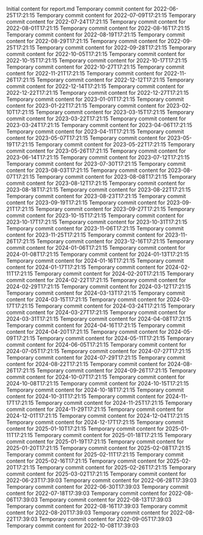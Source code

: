 Initial content for report.md
Temporary commit content for 2022-06-25T17:21:15
Temporary commit content for 2022-07-09T17:21:15
Temporary commit content for 2022-07-24T17:21:15
Temporary commit content for 2022-08-01T17:21:15
Temporary commit content for 2022-08-16T17:21:15
Temporary commit content for 2022-08-19T17:21:15
Temporary commit content for 2022-08-29T17:21:15
Temporary commit content for 2022-09-25T17:21:15
Temporary commit content for 2022-09-28T17:21:15
Temporary commit content for 2022-10-05T17:21:15
Temporary commit content for 2022-10-15T17:21:15
Temporary commit content for 2022-10-17T17:21:15
Temporary commit content for 2022-10-27T17:21:15
Temporary commit content for 2022-11-21T17:21:15
Temporary commit content for 2022-11-26T17:21:15
Temporary commit content for 2022-12-12T17:21:15
Temporary commit content for 2022-12-14T17:21:15
Temporary commit content for 2022-12-22T17:21:15
Temporary commit content for 2022-12-27T17:21:15
Temporary commit content for 2023-01-01T17:21:15
Temporary commit content for 2023-01-22T17:21:15
Temporary commit content for 2023-02-10T17:21:15
Temporary commit content for 2023-03-15T17:21:15
Temporary commit content for 2023-03-22T17:21:15
Temporary commit content for 2023-03-24T17:21:15
Temporary commit content for 2023-04-06T17:21:15
Temporary commit content for 2023-04-11T17:21:15
Temporary commit content for 2023-05-07T17:21:15
Temporary commit content for 2023-05-19T17:21:15
Temporary commit content for 2023-05-22T17:21:15
Temporary commit content for 2023-05-26T17:21:15
Temporary commit content for 2023-06-14T17:21:15
Temporary commit content for 2023-07-12T17:21:15
Temporary commit content for 2023-07-30T17:21:15
Temporary commit content for 2023-08-03T17:21:15
Temporary commit content for 2023-08-07T17:21:15
Temporary commit content for 2023-08-08T17:21:15
Temporary commit content for 2023-08-12T17:21:15
Temporary commit content for 2023-08-18T17:21:15
Temporary commit content for 2023-08-22T17:21:15
Temporary commit content for 2023-08-23T17:21:15
Temporary commit content for 2023-09-19T17:21:15
Temporary commit content for 2023-09-21T17:21:15
Temporary commit content for 2023-09-27T17:21:15
Temporary commit content for 2023-10-15T17:21:15
Temporary commit content for 2023-10-17T17:21:15
Temporary commit content for 2023-10-31T17:21:15
Temporary commit content for 2023-11-06T17:21:15
Temporary commit content for 2023-11-25T17:21:15
Temporary commit content for 2023-11-26T17:21:15
Temporary commit content for 2023-12-16T17:21:15
Temporary commit content for 2024-01-06T17:21:15
Temporary commit content for 2024-01-08T17:21:15
Temporary commit content for 2024-01-13T17:21:15
Temporary commit content for 2024-01-16T17:21:15
Temporary commit content for 2024-01-17T17:21:15
Temporary commit content for 2024-02-11T17:21:15
Temporary commit content for 2024-02-20T17:21:15
Temporary commit content for 2024-02-22T17:21:15
Temporary commit content for 2024-02-29T17:21:15
Temporary commit content for 2024-03-12T17:21:15
Temporary commit content for 2024-03-13T17:21:15
Temporary commit content for 2024-03-15T17:21:15
Temporary commit content for 2024-03-17T17:21:15
Temporary commit content for 2024-03-24T17:21:15
Temporary commit content for 2024-03-27T17:21:15
Temporary commit content for 2024-03-31T17:21:15
Temporary commit content for 2024-04-08T17:21:15
Temporary commit content for 2024-04-16T17:21:15
Temporary commit content for 2024-04-20T17:21:15
Temporary commit content for 2024-05-09T17:21:15
Temporary commit content for 2024-05-11T17:21:15
Temporary commit content for 2024-06-05T17:21:15
Temporary commit content for 2024-07-05T17:21:15
Temporary commit content for 2024-07-27T17:21:15
Temporary commit content for 2024-07-29T17:21:15
Temporary commit content for 2024-08-22T17:21:15
Temporary commit content for 2024-08-26T17:21:15
Temporary commit content for 2024-09-26T17:21:15
Temporary commit content for 2024-10-07T17:21:15
Temporary commit content for 2024-10-08T17:21:15
Temporary commit content for 2024-10-15T17:21:15
Temporary commit content for 2024-10-18T17:21:15
Temporary commit content for 2024-10-31T17:21:15
Temporary commit content for 2024-11-17T17:21:15
Temporary commit content for 2024-11-25T17:21:15
Temporary commit content for 2024-11-29T17:21:15
Temporary commit content for 2024-12-01T17:21:15
Temporary commit content for 2024-12-04T17:21:15
Temporary commit content for 2024-12-17T17:21:15
Temporary commit content for 2025-01-10T17:21:15
Temporary commit content for 2025-01-11T17:21:15
Temporary commit content for 2025-01-18T17:21:15
Temporary commit content for 2025-01-19T17:21:15
Temporary commit content for 2025-01-20T17:21:15
Temporary commit content for 2025-02-08T17:21:15
Temporary commit content for 2025-02-11T17:21:15
Temporary commit content for 2025-02-16T17:21:15
Temporary commit content for 2025-02-20T17:21:15
Temporary commit content for 2025-02-26T17:21:15
Temporary commit content for 2025-03-02T17:21:15
Temporary commit content for 2022-06-23T17:39:03
Temporary commit content for 2022-06-28T17:39:03
Temporary commit content for 2022-06-30T17:39:03
Temporary commit content for 2022-07-18T17:39:03
Temporary commit content for 2022-08-06T17:39:03
Temporary commit content for 2022-08-13T17:39:03
Temporary commit content for 2022-08-16T17:39:03
Temporary commit content for 2022-08-20T17:39:03
Temporary commit content for 2022-08-22T17:39:03
Temporary commit content for 2022-09-05T17:39:03
Temporary commit content for 2022-10-08T17:39:03
